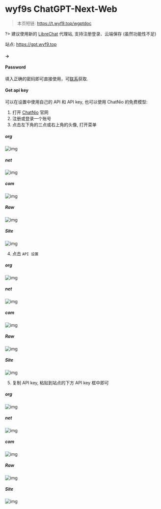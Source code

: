 # wyf9s ChatGPT-Next-Web

> 本页短链: <https://t.wyf9.top/wgptdoc>

?> 建议使用新的 [LibreChat](/wyf9/libre.md) 代理站, 支持注册登录、云端保存 (虽然功能性不足)

站点: <https://gpt.wyf9.top>

<!-- tabs:start -->

#### **→**

#### **Password**

填入正确的密码即可直接使用，可[联系](mailto:wyf9@wyf9.top)获取.

#### **Get api key**

可以在设置中使用自己的 API 和 API key, 也可以使用 ChatNio 的免费模型:

1. 打开 [ChatNio](https://chatnio.net) 官网
2. 注册或登录一个账号
3. 点击左下角的三点或右上角的头像, 打开菜单

<!-- tabs:start -->

##### **org**

![img](https://ghproxy.org/https://raw.githubusercontent.com/wyf01239/doc/main/_media/wyf9/gpt/1.png)

##### **net**

![img](https://ghproxy.net/https://raw.githubusercontent.com/wyf01239/doc/main/_media/wyf9/gpt/1.png)

##### **com**

![img](https://mirror.ghproxy.com/https://raw.githubusercontent.com/wyf01239/doc/main/_media/wyf9/gpt/1.png)

##### **Raw**

![img](https://raw.githubusercontent.com/wyf01239/doc/main/_media/wyf9/gpt/1.png)

##### **Site**

![img](https://doc.wyf9.top/_media/wyf9/gpt/1.png)

<!-- tabs:end -->

4. 点击 `API 设置`

<!-- tabs:start -->

##### **org**

![img](https://ghproxy.org/https://raw.githubusercontent.com/wyf01239/doc/main/_media/wyf9/gpt/2.png)

##### **net**

![img](https://ghproxy.net/https://raw.githubusercontent.com/wyf01239/doc/main/_media/wyf9/gpt/2.png)

##### **com**

![img](https://mirror.ghproxy.com/https://raw.githubusercontent.com/wyf01239/doc/main/_media/wyf9/gpt/2.png)

##### **Raw**

![img](https://raw.githubusercontent.com/wyf01239/doc/main/_media/wyf9/gpt/2.png)

##### **Site**

![img](https://doc.wyf9.top/_media/wyf9/gpt/2.png)

<!-- tabs:end -->

5. 复制 API key, 粘贴到站点的下方 API key 框中即可

<!-- tabs:start -->

##### **org**

![img](https://ghproxy.org/https://raw.githubusercontent.com/wyf01239/doc/main/_media/wyf9/gpt/3.png)

##### **net**

![img](https://ghproxy.net/https://raw.githubusercontent.com/wyf01239/doc/main/_media/wyf9/gpt/3.png)

##### **com**

![img](https://mirror.ghproxy.com/https://raw.githubusercontent.com/wyf01239/doc/main/_media/wyf9/gpt/3.png)

##### **Raw**

![img](https://raw.githubusercontent.com/wyf01239/doc/main/_media/wyf9/gpt/3.png)

##### **Site**

![img](https://doc.wyf9.top/_media/wyf9/gpt/3.png)

<!-- tabs:end -->

<!-- tabs:end -->